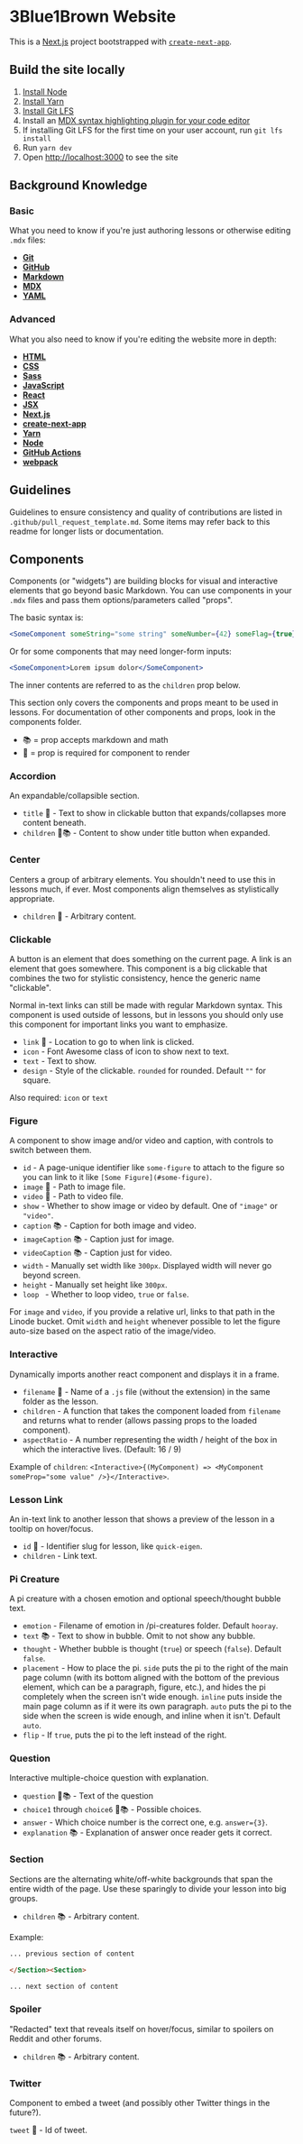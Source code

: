 # 3Blue1Brown Website

This is a [Next.js](https://nextjs.org/) project bootstrapped with [`create-next-app`](https://github.com/vercel/next.js/tree/canary/packages/create-next-app).

## Build the site locally

1. [Install Node](https://nodejs.org/en/download/)
2. [Install Yarn](https://classic.yarnpkg.com/en/docs/install)
3. [Install Git LFS](https://git-lfs.github.com/)
4. Install an [MDX syntax highlighting plugin for your code editor](https://marketplace.visualstudio.com/items?itemName=silvenon.mdx)
5. If installing Git LFS for the first time on your user account, run `git lfs install`
6. Run `yarn dev`
7. Open [http://localhost:3000](http://localhost:3000) to see the site

## Background Knowledge

<!-- TO DO: add basic descriptions? e.g. https://github.com/greenelab/lab-website-template/wiki/Background-Knowledge -->

### Basic

What you need to know if you're just authoring lessons or otherwise editing `.mdx` files:

- **[Git](https://try.github.io/)**
- **[GitHub](https://github.com/)**
- **[Markdown](https://www.markdownguide.org/)**
- **[MDX](https://mdxjs.com/)**
- **[YAML](https://en.wikipedia.org/wiki/YAML)**

### Advanced

What you also need to know if you're editing the website more in depth:

- **[HTML](https://developer.mozilla.org/en-US/docs/Web/HTML)**
- **[CSS](https://developer.mozilla.org/en-US/docs/Web/CSS)**
- **[Sass](https://sass-lang.com/)**
- **[JavaScript](https://developer.mozilla.org/en-US/docs/Glossary/JavaScript)**
- **[React](https://reactjs.org/)**
- **[JSX](https://reactjs.org/docs/introducing-jsx.html)**
- **[Next.js](https://nextjs.org/)**
- **[create-next-app](https://github.com/vercel/next.js/tree/canary/packages/create-next-app)**
- **[Yarn](https://yarnpkg.com/)**
- **[Node](https://nodejs.org/en/)**
- **[GitHub Actions](https://github.com/features/actions)**
- **[webpack](https://webpack.js.org/)**

## Guidelines

Guidelines to ensure consistency and quality of contributions are listed in `.github/pull_request_template.md`.
Some items may refer back to this readme for longer lists or documentation.

## Components

Components (or "widgets") are building blocks for visual and interactive elements that go beyond basic Markdown.
You can use components in your `.mdx` files and pass them options/parameters called "props".

The basic syntax is:

```jsx
<SomeComponent someString="some string" someNumber={42} someFlag={true} />
```

Or for some components that may need longer-form inputs:

```jsx
<SomeComponent>Lorem ipsum dolor</SomeComponent>
```

The inner contents are referred to as the `children` prop below.

This section only covers the components and props meant to be used in lessons.
For documentation of other components and props, look in the components folder.

- 📚 = prop accepts markdown and math
- 🚨 = prop is required for component to render

### Accordion

An expandable/collapsible section.

- `title` 🚨 - Text to show in clickable button that expands/collapses more content beneath.
- `children` 🚨📚 - Content to show under title button when expanded.

### Center

Centers a group of arbitrary elements.
You shouldn't need to use this in lessons much, if ever.
Most components align themselves as stylistically appropriate.

- `children` 🚨 - Arbitrary content.

### Clickable

A button is an element that does something on the current page.
A link is an element that goes somewhere.
This component is a big clickable that combines the two for stylistic consistency, hence the generic name "clickable".

Normal in-text links can still be made with regular Markdown syntax.
This component is used outside of lessons, but in lessons you should only use this component for important links you want to emphasize.

- `link` 🚨 - Location to go to when link is clicked.
- `icon` - Font Awesome class of icon to show next to text.
- `text` - Text to show.
- `design` - Style of the clickable.
  `rounded` for rounded.
  Default `""` for square.

Also required: `icon` or `text`

### Figure

A component to show image and/or video and caption, with controls to switch between them.

- `id` - A page-unique identifier like `some-figure` to attach to the figure so you can link to it like `[Some Figure](#some-figure)`.
- `image` 🚨 - Path to image file.
- `video` 🚨 - Path to video file.
- `show` - Whether to show image or video by default.
  One of `"image"` or `"video"`.
- `caption` 📚 - Caption for both image and video.
- `imageCaption` 📚 - Caption just for image.
- `videoCaption` 📚 - Caption just for video.
- `width` - Manually set width like `300px`.
  Displayed width will never go beyond screen.
- `height` - Manually set height like `300px`.
- `loop ` - Whether to loop video, `true` or `false`.

For `image` and `video`, if you provide a relative url, links to that path in the Linode bucket.
Omit `width` and `height` whenever possible to let the figure auto-size based on the aspect ratio of the image/video.

### Interactive

Dynamically imports another react component and displays it in a frame.

- `filename` 🚨 - Name of a `.js` file (without the extension) in the same folder as the lesson.
- `children` - A function that takes the component loaded from `filename` and returns what to render (allows passing props to the loaded component).
- `aspectRatio` - A number representing the width / height of the box in which the interactive lives. (Default: 16 / 9)

Example of `children`: `<Interactive>{(MyComponent) => <MyComponent someProp="some value" />}</Interactive>`.

### Lesson Link

An in-text link to another lesson that shows a preview of the lesson in a tooltip on hover/focus.

- `id` 🚨 - Identifier slug for lesson, like `quick-eigen`.
- `children` - Link text.

### Pi Creature

A pi creature with a chosen emotion and optional speech/thought bubble text.

- `emotion` - Filename of emotion in /pi-creatures folder.
  Default `hooray`.
- `text` 📚 - Text to show in bubble.
  Omit to not show any bubble.
- `thought` - Whether bubble is thought (`true`) or speech (`false`).
  Default `false`.
- `placement` - How to place the pi.
  `side` puts the pi to the right of the main page column (with its bottom aligned with the bottom of the previous element, which can be a paragraph, figure, etc.), and hides the pi completely when the screen isn't wide enough.
  `inline` puts inside the main page column as if it were its own paragraph.
  `auto` puts the pi to the side when the screen is wide enough, and inline when it isn't.
  Default `auto`.
- `flip` - If `true`, puts the pi to the left instead of the right.

### Question

Interactive multiple-choice question with explanation.

- `question` 🚨📚 - Text of the question
- `choice1` through `choice6` 🚨📚 - Possible choices.
- `answer` - Which choice number is the correct one, e.g. `answer={3}`.
- `explanation` 📚 - Explanation of answer once reader gets it correct.

### Section

Sections are the alternating white/off-white backgrounds that span the entire width of the page.
Use these sparingly to divide your lesson into big groups.

- `children` 📚 - Arbitrary content.

Example:

```markdown
... previous section of content

</Section><Section>

... next section of content
```

### Spoiler

"Redacted" text that reveals itself on hover/focus, similar to spoilers on Reddit and other forums.

- `children` 📚 - Arbitrary content.

### Twitter

Component to embed a tweet (and possibly other Twitter things in the future?).

`tweet` 🚨 - Id of tweet.
